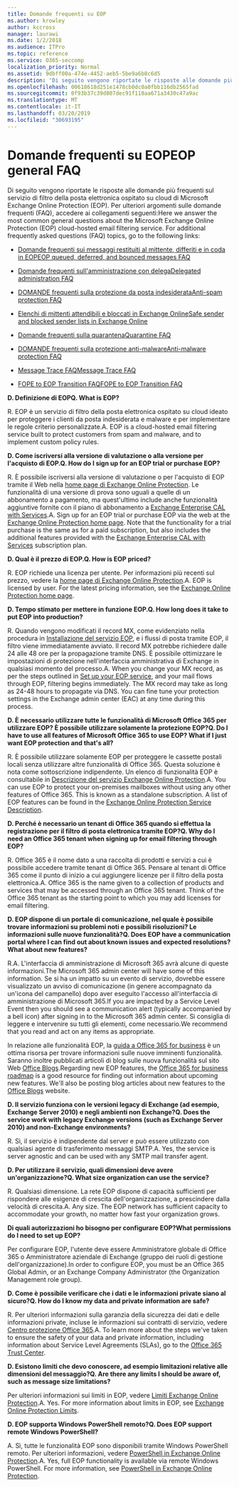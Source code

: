 ```yaml
---
title: Domande frequenti su EOP
ms.author: krowley
author: kccross
manager: laurawi
ms.date: 1/2/2018
ms.audience: ITPro
ms.topic: reference
ms.service: O365-seccomp
localization_priority: Normal
ms.assetid: 9dbff00a-474e-4452-aeb5-5be9a6b8c6d5
description: 'Di seguito vengono riportate le risposte alle domande più frequenti sul servizio di filtro della posta elettronica ospitato su cloud di Microsoft Exchange Online Protection (EOP). Per ulteriori argomenti sulle domande frequenti (FAQ), accedere ai collegamenti seguenti:'
ms.openlocfilehash: 00618618d251e1478cb0dc0a0fbb116db2565fad
ms.sourcegitcommit: 0f93b37c39d807dec91f118aa671a3430c47a9ac
ms.translationtype: MT
ms.contentlocale: it-IT
ms.lasthandoff: 03/20/2019
ms.locfileid: "30693195"
---
```

# <a name="eop-general-faq"></a><span data-ttu-id="93184-104">Domande frequenti su EOP</span><span class="sxs-lookup"><span data-stu-id="93184-104">EOP general FAQ</span></span>

<span data-ttu-id="93184-p102">Di seguito vengono riportate le risposte alle domande più frequenti sul servizio di filtro della posta elettronica ospitato su cloud di Microsoft Exchange Online Protection (EOP). Per ulteriori argomenti sulle domande frequenti (FAQ), accedere ai collegamenti seguenti:</span><span class="sxs-lookup"><span data-stu-id="93184-p102">Here we answer the most common general questions about the Microsoft Exchange Online Protection (EOP) cloud-hosted email filtering service. For additional frequently asked questions (FAQ) topics, go to the following links:</span></span>
  
- [<span data-ttu-id="93184-107">Domande frequenti sui messaggi restituiti al mittente, differiti e in coda in EOP</span><span class="sxs-lookup"><span data-stu-id="93184-107">EOP queued, deferred, and bounced messages FAQ</span></span>](eop-queued-deferred-and-bounced-messages-faq.md)
    
- [<span data-ttu-id="93184-108">Domande frequenti sull'amministrazione con delega</span><span class="sxs-lookup"><span data-stu-id="93184-108">Delegated administration FAQ</span></span>](delegated-administration-faq.md)
    
- [<span data-ttu-id="93184-109">DOMANDE frequenti sulla protezione da posta indesiderata</span><span class="sxs-lookup"><span data-stu-id="93184-109">Anti-spam protection FAQ</span></span>](../anti-spam-protection-faq.md)
    
- [<span data-ttu-id="93184-110">Elenchi di mittenti attendibili e bloccati in Exchange Online</span><span class="sxs-lookup"><span data-stu-id="93184-110">Safe sender and blocked sender lists in Exchange Online</span></span>](../safe-sender-and-blocked-sender-lists-faq.md)
    
- [<span data-ttu-id="93184-111">Domande frequenti sulla quarantena</span><span class="sxs-lookup"><span data-stu-id="93184-111">Quarantine FAQ</span></span>](../quarantine-faq.md)
    
- [<span data-ttu-id="93184-112">DOMANDE frequenti sulla protezione anti-malware</span><span class="sxs-lookup"><span data-stu-id="93184-112">Anti-malware protection FAQ </span></span>](../anti-malware-protection-faq-eop.md)
    
- [<span data-ttu-id="93184-113">Message Trace FAQ</span><span class="sxs-lookup"><span data-stu-id="93184-113">Message Trace FAQ</span></span>](http://technet.microsoft.com/library/aa49e3f9-a5b1-4410-aac2-ddbbf3f5bfb2.aspx)
    
- [<span data-ttu-id="93184-114">FOPE to EOP Transition FAQ</span><span class="sxs-lookup"><span data-stu-id="93184-114">FOPE to EOP Transition FAQ</span></span>](http://technet.microsoft.com/library/e0e76b89-b0d3-4c0a-bfc8-137b579e983b.aspx)
    
 <span data-ttu-id="93184-115">**D. Definizione di EOP**</span><span class="sxs-lookup"><span data-stu-id="93184-115">**Q. What is EOP?**</span></span>
  
<span data-ttu-id="93184-p103">R. EOP è un servizio di filtro della posta elettronica ospitato su cloud ideato per proteggere i clienti da posta indesiderata e malware e per implementare le regole criterio personalizzate.</span><span class="sxs-lookup"><span data-stu-id="93184-p103">A. EOP is a cloud-hosted email filtering service built to protect customers from spam and malware, and to implement custom policy rules.</span></span>
  
 <span data-ttu-id="93184-118">**D. Come iscriversi alla versione di valutazione o alla versione per l'acquisto di EOP.**</span><span class="sxs-lookup"><span data-stu-id="93184-118">**Q. How do I sign up for an EOP trial or purchase EOP?**</span></span>
  
<span data-ttu-id="93184-p104">R. È possibile iscriversi alla versione di valutazione o per l'acquisto di EOP tramite il Web nella [home page di Exchange Online Protection](https://go.microsoft.com/fwlink/p/?LinkId=279912). Le funzionalità di una versione di prova sono uguali a quelle di un abbonamento a pagamento, ma quest'ultimo include anche funzionalità aggiuntive fornite con il piano di abbonamento a [Exchange Enterprise CAL with Services](https://go.microsoft.com/fwlink/p/?LinkId=320619).</span><span class="sxs-lookup"><span data-stu-id="93184-p104">A. Sign up for an EOP trial or purchase EOP via the web at the [Exchange Online Protection home page](https://go.microsoft.com/fwlink/p/?LinkId=279912). Note that the functionality for a trial purchase is the same as for a paid subscription, but also includes the additional features provided with the [Exchange Enterprise CAL with Services](https://go.microsoft.com/fwlink/p/?LinkId=320619) subscription plan.</span></span> 
  
 <span data-ttu-id="93184-122">**D. Qual è il prezzo di EOP.**</span><span class="sxs-lookup"><span data-stu-id="93184-122">**Q. How is EOP priced?**</span></span>
  
<span data-ttu-id="93184-p105">R. EOP richiede una licenza per utente. Per informazioni più recenti sul prezzo, vedere la [home page di Exchange Online Protection](https://go.microsoft.com/fwlink/p/?LinkId=279912).</span><span class="sxs-lookup"><span data-stu-id="93184-p105">A. EOP is licensed by user. For the latest pricing information, see the [Exchange Online Protection home page](https://go.microsoft.com/fwlink/p/?LinkId=279912).</span></span>
  
 <span data-ttu-id="93184-126">**D. Tempo stimato per mettere in funzione EOP.**</span><span class="sxs-lookup"><span data-stu-id="93184-126">**Q. How long does it take to put EOP into production?**</span></span>
  
<span data-ttu-id="93184-p106">R. Quando vengono modificati il record MX, come evidenziato nella procedura in [Installazione del servizio EOP](set-up-your-eop-service.md), e i flussi di posta tramite EOP, il filtro viene immediatamente avviato. Il record MX potrebbe richiedere dalle 24 alle 48 ore per la propagazione tramite DNS. È possibile ottimizzare le impostazioni di protezione nell'interfaccia amministrativa di Exchange in qualsiasi momento del processo.</span><span class="sxs-lookup"><span data-stu-id="93184-p106">A. When you change your MX record, as per the steps outlined in [Set up your EOP service](set-up-your-eop-service.md), and your mail flows through EOP, filtering begins immediately. The MX record may take as long as 24-48 hours to propagate via DNS. You can fine tune your protection settings in the Exchange admin center (EAC) at any time during this process.</span></span>
  
 <span data-ttu-id="93184-131">**D. È necessario utilizzare tutte le funzionalità di Microsoft Office 365 per utilizzare EOP? È possibile utilizzare solamente la protezione EOP?**</span><span class="sxs-lookup"><span data-stu-id="93184-131">**Q. Do I have to use all features of Microsoft Office 365 to use EOP? What if I just want EOP protection and that's all?**</span></span>
  
<span data-ttu-id="93184-p107">R. È possibile utilizzare solamente EOP per proteggere le cassette postali locali senza utilizzare altre funzionalità di Office 365. Questa soluzione è nota come sottoscrizione indipendente. Un elenco di funzionalità EOP è consultabile in [Descrizione del servizio Exchange Online Protection](https://go.microsoft.com/fwlink/p/?LinkId=320619).</span><span class="sxs-lookup"><span data-stu-id="93184-p107">A. You can use EOP to protect your on-premises mailboxes without using any other features of Office 365. This is known as a standalone subscription. A list of EOP features can be found in the [Exchange Online Protection Service Description](https://go.microsoft.com/fwlink/p/?LinkId=320619).</span></span>
  
 <span data-ttu-id="93184-136">**D. Perché è necessario un tenant di Office 365 quando si effettua la registrazione per il filtro di posta elettronica tramite EOP?**</span><span class="sxs-lookup"><span data-stu-id="93184-136">**Q. Why do I need an Office 365 tenant when signing up for email filtering through EOP?**</span></span>
  
<span data-ttu-id="93184-p108">R. Office 365 è il nome dato a una raccolta di prodotti e servizi a cui è possibile accedere tramite tenant di Office 365. Pensare al tenant di Office 365 come il punto di inizio a cui aggiungere licenze per il filtro della posta elettronica.</span><span class="sxs-lookup"><span data-stu-id="93184-p108">A. Office 365 is the name given to a collection of products and services that may be accessed through an Office 365 tenant. Think of the Office 365 tenant as the starting point to which you may add licenses for email filtering.</span></span>
  
 <span data-ttu-id="93184-140">**D. EOP dispone di un portale di comunicazione, nel quale è possibile trovare informazioni su problemi noti e possibili risoluzioni? Le informazioni sulle nuove funzionalità?**</span><span class="sxs-lookup"><span data-stu-id="93184-140">**Q. Does EOP have a communication portal where I can find out about known issues and expected resolutions? What about new features?**</span></span>
  
<span data-ttu-id="93184-141">R.</span><span class="sxs-lookup"><span data-stu-id="93184-141">A.</span></span> <span data-ttu-id="93184-142">L'interfaccia di amministrazione di Microsoft 365 avrà alcune di queste informazioni.</span><span class="sxs-lookup"><span data-stu-id="93184-142">The Microsoft 365 admin center will have some of this information.</span></span> <span data-ttu-id="93184-143">Se si ha un impatto su un evento di servizio, dovrebbe essere visualizzato un avviso di comunicazione (in genere accompagnato da un'icona del campanello) dopo aver eseguito l'accesso all'interfaccia di amministrazione di Microsoft 365.</span><span class="sxs-lookup"><span data-stu-id="93184-143">If you are impacted by a Service Level Event then you should see a communication alert (typically accompanied by a bell icon) after signing in to the Microsoft 365 admin center.</span></span> <span data-ttu-id="93184-144">Si consiglia di leggere e intervenire su tutti gli elementi, come necessario.</span><span class="sxs-lookup"><span data-stu-id="93184-144">We recommend that you read and act on any items as appropriate.</span></span>
  
<span data-ttu-id="93184-p110">In relazione alle funzionalità EOP, la [guida a Office 365 for business](https://office.microsoft.com/en-us/products/office-365-roadmap-FX104343353.aspx) è un ottima risorsa per trovare informazioni sulle nuove imminenti funzionalità. Saranno inoltre pubblicati articoli di blog sulle nuova funzionalità sul sito Web [Office Blogs](https://go.microsoft.com/fwlink/p/?LinkId=392724).</span><span class="sxs-lookup"><span data-stu-id="93184-p110">Regarding new EOP features, the [Office 365 for business roadmap](https://office.microsoft.com/en-us/products/office-365-roadmap-FX104343353.aspx) is a good resource for finding out information about upcoming new features. We'll also be posting blog articles about new features to the [Office Blogs](https://go.microsoft.com/fwlink/p/?LinkId=392724) website.</span></span> 
  
 <span data-ttu-id="93184-147">**D. Il servizio funziona con le versioni legacy di Exchange (ad esempio, Exchange Server 2010) e negli ambienti non Exchange?**</span><span class="sxs-lookup"><span data-stu-id="93184-147">**Q. Does the service work with legacy Exchange versions (such as Exchange Server 2010) and non-Exchange environments?**</span></span>
  
<span data-ttu-id="93184-p111">R. Sì, il servizio è indipendente dal server e può essere utilizzato con qualsiasi agente di trasferimento messaggi SMTP.</span><span class="sxs-lookup"><span data-stu-id="93184-p111">A. Yes, the service is server agnostic and can be used with any SMTP mail transfer agent.</span></span>
  
 <span data-ttu-id="93184-150">**D. Per utilizzare il servizio, quali dimensioni deve avere un'organizzazione?**</span><span class="sxs-lookup"><span data-stu-id="93184-150">**Q. What size organization can use the service?**</span></span>
  
<span data-ttu-id="93184-p112">R. Qualsiasi dimensione. La rete EOP dispone di capacità sufficienti per rispondere alle esigenze di crescita dell'organizzazione, a prescindere dalla velocità di crescita.</span><span class="sxs-lookup"><span data-stu-id="93184-p112">A. Any size. The EOP network has sufficient capacity to accommodate your growth, no matter how fast your organization grows.</span></span>
  
 <span data-ttu-id="93184-154">**Di quali autorizzazioni ho bisogno per configurare EOP?**</span><span class="sxs-lookup"><span data-stu-id="93184-154">**What permissions do I need to set up EOP?**</span></span>
  
<span data-ttu-id="93184-155">Per configurare EOP, l'utente deve essere Amministratore globale di Office 365 o Amministratore aziendale di Exchange (gruppo dei ruoli di gestione dell'organizzazione).</span><span class="sxs-lookup"><span data-stu-id="93184-155">In order to configure EOP, you must be an Office 365 Global Admin, or an Exchange Company Administrator (the Organization Management role group).</span></span>
  
 <span data-ttu-id="93184-156">**D. Come è possibile verificare che i dati e le informazioni private siano al sicuro?**</span><span class="sxs-lookup"><span data-stu-id="93184-156">**Q. How do I know my data and private information are safe?**</span></span>
  
<span data-ttu-id="93184-p113">R. Per ulteriori informazioni sulla garanzia della sicurezza dei dati e delle informazioni private, incluse le informazioni sui contratti di servizio, vedere [Centro protezione Office 365](https://go.microsoft.com/fwlink/p/?LinkId=285405).</span><span class="sxs-lookup"><span data-stu-id="93184-p113">A. To learn more about the steps we've taken to ensure the safety of your data and private information, including information about Service Level Agreements (SLAs), go to the [Office 365 Trust Center](https://go.microsoft.com/fwlink/p/?LinkId=285405).</span></span>
  
 <span data-ttu-id="93184-159">**D. Esistono limiti che devo conoscere, ad esempio limitazioni relative alle dimensioni del messaggio?**</span><span class="sxs-lookup"><span data-stu-id="93184-159">**Q. Are there any limits I should be aware of, such as message size limitations?**</span></span>
  
<span data-ttu-id="93184-p114">Per ulteriori informazioni sui limiti in EOP, vedere [Limiti Exchange Online Protection](https://go.microsoft.com/fwlink/p/?LinkId=402617).</span><span class="sxs-lookup"><span data-stu-id="93184-p114">A. Yes. For more information about limits in EOP, see [Exchange Online Protection Limits](https://go.microsoft.com/fwlink/p/?LinkId=402617).</span></span> 
  
 <span data-ttu-id="93184-163">**D. EOP supporta Windows PowerShell remoto?**</span><span class="sxs-lookup"><span data-stu-id="93184-163">**Q. Does EOP support remote Windows PowerShell?**</span></span>
  
<span data-ttu-id="93184-p115">A. Sì, tutte le funzionalità EOP sono disponibili tramite Windows PowerShell remoto. Per ulteriori informazioni, vedere [PowerShell in Exchange Online Protection](http://technet.microsoft.com/library/f7918a88-774a-405e-945b-bc2f5ee9f748.aspx).</span><span class="sxs-lookup"><span data-stu-id="93184-p115">A. Yes, full EOP functionality is available via remote Windows PowerShell. For more information, see [PowerShell in Exchange Online Protection](http://technet.microsoft.com/library/f7918a88-774a-405e-945b-bc2f5ee9f748.aspx).</span></span>
  

